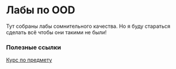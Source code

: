 # Лабы по OOD

Тут собраны лабы сомнительного качества. Но я буду стараться сделать всё чтобы они такими не были!

### Полезные ссылки

[Курс по предмету](https://github.com/alexey-malov/ood)
